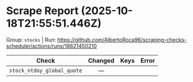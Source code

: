 # Scrape Report (2025-10-18T21:55:51.446Z)

Group: `stocks`  |  Run: https://github.com/AlbertoRoca96/scraping-checks-scheduler/actions/runs/18621450210

| Check | Changed | Keys | Error |
|---|:---:|:--|:--|
| `stock_ntdoy_global_quote` | — |  |  |
